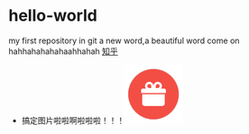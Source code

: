# hello-world
my first repository in git
a new word,a beautiful word
come on
hahhahahahahaahhahah
[知乎](https://www.zhihu.com)
- 搞定图片啦啦啊啦啦啦！！！![](https://github.com/panfeng3141/hello-world/blob/master/未标题-1.png)
